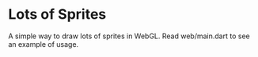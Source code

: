 # Lots of Sprites

A simple way to draw lots of sprites in WebGL. Read web/main.dart to see an example of usage.